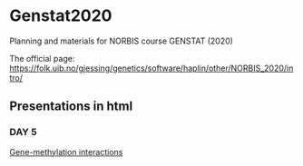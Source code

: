 # Genstat2020
Planning and materials for NORBIS course GENSTAT (2020)

The official page: https://folk.uib.no/gjessing/genetics/software/haplin/other/NORBIS_2020/intro/

## Presentations in html

### DAY 5

[Gene-methylation interactions](DAY5/JRom_GxMe/gene-methyl_interact_JRomanowska.html)
